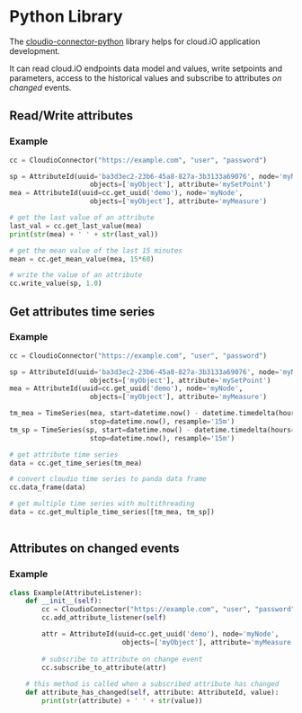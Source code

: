 # Python Library

The [cloudio-connector-python](https://pypi.org/project/cloudio-connector-python/) library helps for cloud.iO application development.

It can read cloud.iO endpoints data model and values, write setpoints and parameters, access to the historical values and subscribe to attributes *on changed* events.

## Read/Write attributes
### Example
```python
cc = CloudioConnector("https://example.com", "user", "password")

sp = AttributeId(uuid='ba3d3ec2-23b6-45a8-827a-3b3133a69076', node='myNode', 
                    objects=['myObject'], attribute='mySetPoint')
mea = AttributeId(uuid=cc.get_uuid('demo'), node='myNode', 
                    objects=['myObject'], attribute='myMeasure')

# get the last value of an attribute
last_val = cc.get_last_value(mea)
print(str(mea) + ' ' + str(last_val))

# get the mean value of the last 15 minutes
mean = cc.get_mean_value(mea, 15*60)

# write the value of an attribute
cc.write_value(sp, 1.0)      
```
## Get attributes time series
### Example
```python
cc = CloudioConnector("https://example.com", "user", "password")

sp = AttributeId(uuid='ba3d3ec2-23b6-45a8-827a-3b3133a69076', node='myNode', 
                    objects=['myObject'], attribute='mySetPoint')
mea = AttributeId(uuid=cc.get_uuid('demo'), node='myNode', 
                    objects=['myObject'], attribute='myMeasure')

tm_mea = TimeSeries(mea, start=datetime.now() - datetime.timedelta(hours=24), 
                    stop=datetime.now(), resample='15m')
tm_sp = TimeSeries(sp, start=datetime.now() - datetime.timedelta(hours=24), 
                    stop=datetime.now(), resample='15m')

# get attribute time series
data = cc.get_time_series(tm_mea)

# convert cloudio time series to panda data frame
cc.data_frame(data)

# get multiple time series with multithreading
data = cc.get_multiple_time_series([tm_mea, tm_sp])
    
```
## Attributes on changed events
### Example
```python
class Example(AttributeListener):
    def __init__(self):
        cc = CloudioConnector("https://example.com", "user", "password")
        cc.add_attribute_listener(self)

        attr = AttributeId(uuid=cc.get_uuid('demo'), node='myNode', 
                            objects=['myObject'], attribute='myMeasure'),
        
        # subscribe to attribute on change event
        cc.subscribe_to_attribute(attr)
        
    # this method is called when a subscribed attribute has changed
    def attribute_has_changed(self, attribute: AttributeId, value):
        print(str(attribute) + ' ' + str(value))
```
